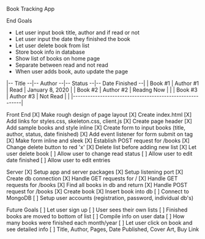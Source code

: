 Book Tracking App

End Goals
* Let user input book title, author and if read or not
* Let user input the date they finished the book
* Let user delete book from list
* Store book info in database
* Show list of books on home page
* Separate between read and not read
* When user adds book, auto update the page

|-- Title --|-- Author --|-- Status --|-- Date Finished --|
| Book #1   | Author #1  | Read       | January 8, 2020   |
| Book #2   | Author #2  | Readng Now |                   |
| Book #3   | Author #3  | Not Read   |                   |
|---------------------------------------------------------|


Front End
[X] Make rough design of page layout
[X] Create index.html
[X] Add links for styles.css, skeleton.css, client.js
[X] Create page header
[X] Add sample books and style inline
[X] Create form to input books (title, author, status, date finished)
[X] Add event listener for form submit on <a> tag
[X] Make form inline and sleek
[X] Establish POST request for /books
[X] Change delete button to red 'x'
[X] Delete list before adding new list
[X] Let user delete book
[ ] Allow user to change read status
[ ] Allow user to edit date finished
[ ] Allow user to edit entries


Server
[X] Setup app and server packages
[X] Setup listening port
[X] Create db connection
[X] Handle GET requests for /
[X] Handle GET requests for /books
    [X] Find all books in db and return
[X] Handle POST request for /books
    [X] Create book
    [X] Insert book into db
[ ] Connect to MongoDB
[ ] Setup user accounts (registration, password, individual db's)











Future Goals
[ ] Let user sign up
[ ] User sees their own lists
[ ] Finished books are moved to bottom of list
[ ] Compile info on user data
  [ ] How many books were finished each month/year
[ ] Let user click on book and see detailed info
  [ ] Title, Author, Pages, Date Published, Cover Art, Buy Link